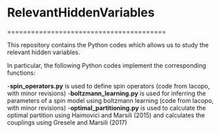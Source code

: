 # RelevantHiddenVariables

========================================

This repository contains the Python codes which allows us to study the relevant hidden variables.

In particular, the following Python codes implement the corresponding functions:

-**spin_operators.py** is used to define spin operators (code from Iacopo, with minor revisions)
-**boltzmann_learning.py** is used for inferring the parameters of a spin model using boltzmann learning (code from Iacopo, with minor revisions)
-**optimal_partitioning.py** is used to calculate the optimal partition using Haimovici and Marsili (2015) and calculates the couplings using Gresele and Marsili (2017)

